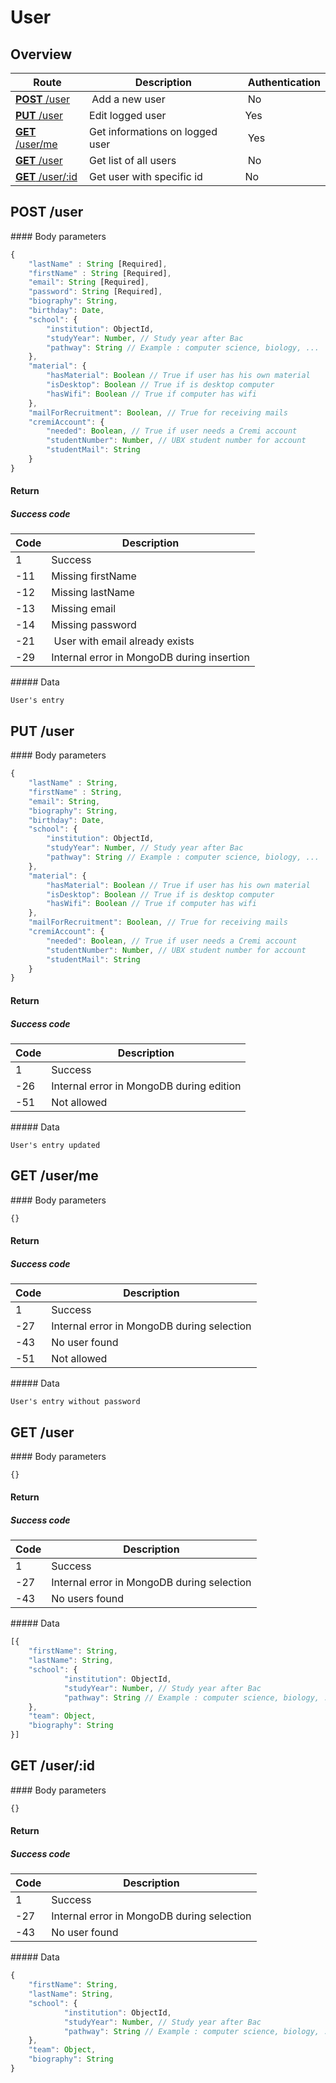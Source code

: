 # User

## Overview

Route | Description | Authentication
----- | ----------- | --------------
[**POST** /user](#post-user) | Add a new user | No
[**PUT** /user](#put-user) | Edit logged user | Yes
[**GET** /user/me](#get-userme) | Get informations on logged user | Yes
[**GET** /user](#get-user) | Get list of all users | No
[**GET** /user/:id](#get-userid) | Get user with specific id | No

## POST /user

#### Body parameters

```javascript
{
    "lastName" : String [Required], 
    "firstName" : String [Required],
    "email": String [Required],
    "password": String [Required],
    "biography": String,
    "birthday": Date,
    "school": {
        "institution": ObjectId,
        "studyYear": Number, // Study year after Bac
        "pathway": String // Example : computer science, biology, ...
    },
    "material": {
        "hasMaterial": Boolean // True if user has his own material
        "isDesktop": Boolean // True if is desktop computer
        "hasWifi": Boolean // True if computer has wifi
    },
    "mailForRecruitment": Boolean, // True for receiving mails
    "cremiAccount": {
        "needed": Boolean, // True if user needs a Cremi account
        "studentNumber": Number, // UBX student number for account
        "studentMail": String
    }
}
```

#### Return

##### Success code

Code | Description
---|---
1 | Success
-11 | Missing firstName
-12 | Missing lastName
-13 | Missing email
-14 | Missing password
-21 | User with email already exists
-29 | Internal error in MongoDB during insertion

##### Data

```
User's entry
```

## PUT /user

#### Body parameters

```javascript
{
    "lastName" : String, 
    "firstName" : String,
    "email": String,
    "biography": String,
    "birthday": Date,
    "school": {
        "institution": ObjectId,
        "studyYear": Number, // Study year after Bac
        "pathway": String // Example : computer science, biology, ...
    },
    "material": {
        "hasMaterial": Boolean // True if user has his own material
        "isDesktop": Boolean // True if is desktop computer
        "hasWifi": Boolean // True if computer has wifi
    },
    "mailForRecruitment": Boolean, // True for receiving mails
    "cremiAccount": {
        "needed": Boolean, // True if user needs a Cremi account
        "studentNumber": Number, // UBX student number for account
        "studentMail": String
    }
}
```

#### Return

##### Success code

Code | Description
---|---
1 | Success
-26 | Internal error in MongoDB during edition
-51 | Not allowed

##### Data

```
User's entry updated
```

## GET /user/me

#### Body parameters

```javascript
{}
```

#### Return

##### Success code

Code | Description
---|---
1 | Success
-27 | Internal error in MongoDB during selection
-43 | No user found
-51 | Not allowed

##### Data

```
User's entry without password
```

## GET /user

#### Body parameters

```javascript
{}
```

#### Return

##### Success code

Code | Description
---|---
1 | Success
-27 | Internal error in MongoDB during selection
-43 | No users found

##### Data

```javascript
[{
    "firstName": String,
    "lastName": String,
    "school": {
            "institution": ObjectId,
            "studyYear": Number, // Study year after Bac
            "pathway": String // Example : computer science, biology, ...
    },
    "team": Object,
    "biography": String
}]
```

## GET /user/:id

#### Body parameters

```javascript
{}
```

#### Return

##### Success code

Code | Description
---|---
1 | Success
-27 | Internal error in MongoDB during selection
-43 | No user found

##### Data

```javascript
{
    "firstName": String,
    "lastName": String,
    "school": {
            "institution": ObjectId,
            "studyYear": Number, // Study year after Bac
            "pathway": String // Example : computer science, biology, ...
    },
    "team": Object,
    "biography": String
}
```